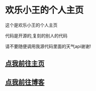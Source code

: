 # 欢乐小王的个人主页

这个是欢乐小王的个人主页

代码是开源的,复刻的别人的代码

请不要随便调用我源代码里面的天气api谢谢!

## [点我前往主页](home.happyking.top)

## [点我前往博客](happyking.top)

